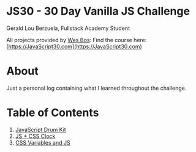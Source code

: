 # JS30 - 30 Day Vanilla JS Challenge

Gerald Lou Berzuela, Fullstack Academy Student

All projects provided by <a href='https://github.com/wesbos' target='_blank'>Wes Bos</a>:
Find the course here: [https://JavaScript30.com](https://JavaScript30.com)

# About

Just a personal log containing what I learned throughout the challenge.

# Table of Contents

1. <a href="https://github.com/gberzuela/JS30/tree/main/01%20-%20JS%20Drum%20Kit" target='_blank'>JavaScript Drum Kit</a>
2. <a href="https://github.com/gberzuela/JS30/tree/main/02%20-%20JS%20and%20CSS%20Clock" target='_blank'>JS + CSS Clock</a>
3. <a href="https://github.com/gberzuela/JS30/tree/main/03%20-%20CSS%20Variables%20and%20JSS" target='_blank'>CSS Variables and JS</a>
